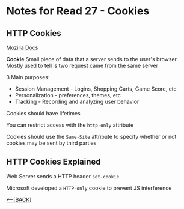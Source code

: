# Notes for Read 27 - Cookies

## HTTP Cookies
[Mozilla Docs](https://developer.mozilla.org/en-US/docs/Web/HTTP/Cookies)

**Cookie** Small piece of data that a server sends to the user's browser.
Mostly used to tell is two request came from the same server

3 Main purposes:

+ Session Management - Logins, Shopping Carts, Game Score, etc
+ Personalization - preferences, themes, etc
+ Tracking - Recording and analyzing user behavior

Cookies should have lifetimes

You can restrict access with the `http-only` attribute

Cookies should use the `Same-Site` attribute to specify whether or not cookies may be sent by third parties

## HTTP Cookies Explained

Web Server sends a HTTP header `set-cookie`

Microsoft developed a `HTTP-only` cookie to prevent JS interference


 
[&lt;--&#91;BACK&#93;](/README.md)